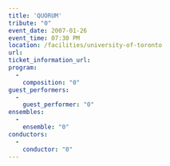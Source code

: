 ```yaml
---
title: 'QUORUM'
tribute: "0"
event_date: 2007-01-26
event_time: 07:30 PM
location: /facilities/university-of-toronto
url: 
ticket_information_url: 
program: 
  -
    composition: "0"
guest_performers: 
  -
    guest_performer: "0"
ensembles: 
  -
    ensemble: "0"
conductors: 
  -
    conductor: "0"
---
```

